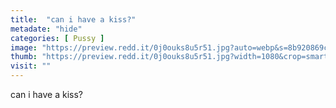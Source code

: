 ```yaml
---
title:  "can i have a kiss?"
metadate: "hide"
categories: [ Pussy ]
image: "https://preview.redd.it/0j0ouks8u5r51.jpg?auto=webp&s=8b920869cbfac56a2bf9de6e82bbe83a22de719a"
thumb: "https://preview.redd.it/0j0ouks8u5r51.jpg?width=1080&crop=smart&auto=webp&s=2c359c150eea5bd66911c2c6e28a2d3fe8a550cb"
visit: ""
---
```

can i have a kiss?
